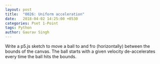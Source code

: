 ```yaml
---
layout: post
title:  "0026: Uniform acceleration"
date:   2018-04-02 14:25:00 +0530
categories: Pset 1-Point
tags: Python
author: Gaurav Singh
---
```


Write a p5.js sketch to move a ball to and fro (horizontally) between the bounds of the canvas.
The ball starts with a given velocity de-accelerates every time the ball hits the bounds.
